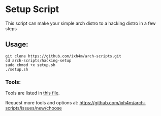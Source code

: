 # Setup Script
This script can make your simple arch distro to a hacking distro in a few steps

## Usage:
	
	git clone https://github.com/ixh4m/arch-scripts.git
	cd arch-scripts/hacking-setup
	sudo chmod +x setup.sh
	./setup.sh

### Tools:
Tools are listed in [this file](tools).

Request more tools and options at:
https://github.com/ixh4m/arch-scripts/issues/new/choose
